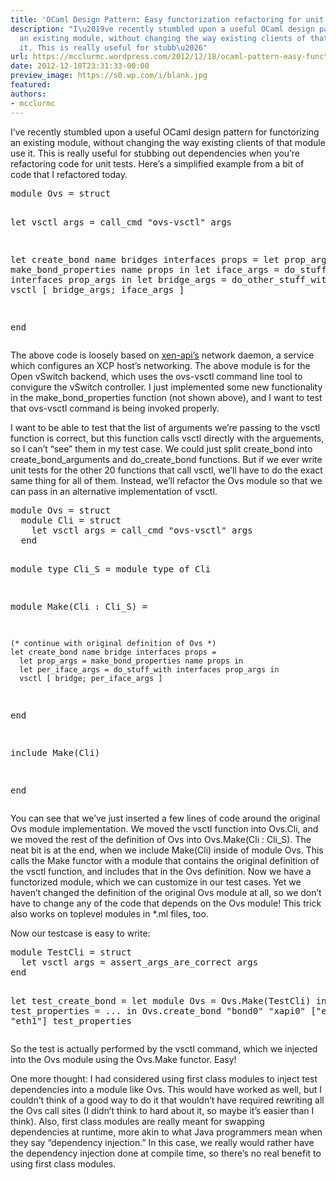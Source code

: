 ```yaml
---
title: 'OCaml Design Pattern: Easy functorization refactoring for unit testing'
description: "I\u2019ve recently stumbled upon a useful OCaml design pattern for functorizing
  an existing module, without changing the way existing clients of that module use
  it. This is really useful for stubb\u2026"
url: https://mcclurmc.wordpress.com/2012/12/18/ocaml-pattern-easy-functor/
date: 2012-12-18T23:31:33-00:00
preview_image: https://s0.wp.com/i/blank.jpg
featured:
authors:
- mcclurmc
---
```


<p>I&rsquo;ve recently stumbled upon a useful OCaml design pattern for functorizing an existing module, without changing the way existing clients of that module use it. This is really useful for stubbing out dependencies when you&rsquo;re refactoring code for unit tests. Here&rsquo;s a simplified example from a bit of code that I refactored today.</p>
<pre class="brush: plain; title: ; notranslate">
module Ovs = struct

  let vsctl args = call_cmd &quot;ovs-vsctl&quot; args

  let create_bond name bridges interfaces props =
    let prop_args = make_bond_properties name props in
    let iface_args = do_stuff_with interfaces prop_args in
    let bridge_args = do_other_stuff_with bridges in
    vsctl [ bridge_args; iface_args ]

end
</pre>
<p>The above code is loosely based on <a href="https://mcclurmc.wordpress.com/feed/github.com/xen-org/xen-api">xen-api&rsquo;s</a> network daemon, a service which configures an XCP host&rsquo;s networking. The above module is for the Open vSwitch backend, which uses the ovs-vsctl command line tool to convigure the vSwitch controller. I just implemented some new functionality in the make_bond_properties function (not shown above), and I want to test that ovs-vsctl command is being invoked properly.</p>
<p>I want to be able to test that the list of arguments we&rsquo;re passing to the vsctl function is correct, but this function calls vsctl directly with the arguements, so I can&rsquo;t &ldquo;see&rdquo; them in my test case. We could just split create_bond into create_bond_arguments and do_create_bond functions. But if we ever write unit tests for the other 20 functions that call vsctl, we&rsquo;ll have to do the exact same thing for all of them. Instead, we&rsquo;ll refactor the Ovs module so that we can pass in an alternative implementation of vsctl.</p>
<pre class="brush: plain; title: ; notranslate">
module Ovs = struct
  module Cli = struct
    let vsctl args = call_cmd &quot;ovs-vsctl&quot; args
  end

  module type Cli_S = module type of Cli

  module Make(Cli : Cli_S) =

    (* continue with original definition of Ovs *)
    let create_bond name bridge interfaces props =
      let prop_args = make_bond_properties name props in
      let per_iface_args = do_stuff_with interfaces prop_args in
      vsctl [ bridge; per_iface_args ]

  end

  include Make(Cli)

end
</pre>
<p>You can see that we&rsquo;ve just inserted a few lines of code around the original Ovs module implementation. We moved the vsctl function into Ovs.Cli, and we moved the rest of the definition of Ovs into Ovs.Make(Cli : Cli_S). The neat bit is at the end, when we include Make(Cli) inside of module Ovs. This calls the Make functor with a module that contains the original definition of the vsctl function, and includes that in the Ovs definition. Now we have a functorized module, which we can customize in our test cases. Yet we haven&rsquo;t changed the definition of the original Ovs module at all, so we don&rsquo;t have to change any of the code that depends on the Ovs module! This trick also works on toplevel modules in *.ml files, too.</p>
<p>Now our testcase is easy to write:</p>
<pre class="brush: plain; title: ; notranslate">
module TestCli = struct
  let vsctl args = assert_args_are_correct args
end

let test_create_bond =
  let module Ovs = Ovs.Make(TestCli) in
  let test_properties = ... in
  Ovs.create_bond &quot;bond0&quot; &quot;xapi0&quot; [&quot;eth0&quot;; &quot;eth1&quot;] test_properties
</pre>
<p>So the test is actually performed by the vsctl command, which we injected into the Ovs module using the Ovs.Make functor. Easy!</p>
<p>One more thought: I had considered using first class modules to inject test dependencies into a module like Ovs. This would have worked as well, but I couldn&rsquo;t think of a good way to do it that wouldn&rsquo;t have required rewriting all the Ovs call sites (I didn&rsquo;t think to hard about it, so maybe it&rsquo;s easier than I think). Also, first class modules are really meant for swapping dependencies at runtime, more akin to what Java programmers mean when they say &ldquo;dependency injection.&rdquo; In this case, we really would rather have the dependency injection done at compile time, so there&rsquo;s no real benefit to using first class modules.</p>

